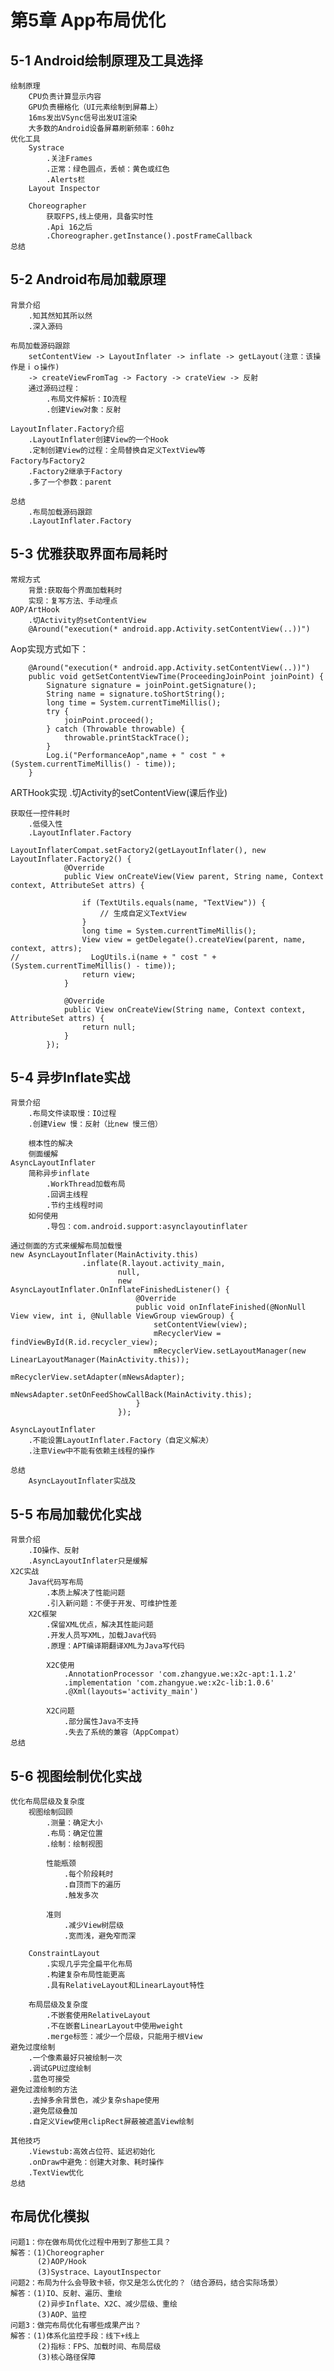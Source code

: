 # 第5章 App布局优化
## 5-1 Android绘制原理及工具选择
    绘制原理
        CPU负责计算显示内容
        GPU负责栅格化（UI元素绘制到屏幕上）
        16ms发出VSync信号出发UI渲染
        大多数的Android设备屏幕刷新频率：60hz
    优化工具
        Systrace
            .关注Frames
            .正常：绿色圆点，丢帧：黄色或红色
            .Alerts栏
        Layout Inspector
        
        Choreographer
            获取FPS,线上使用，具备实时性
            .Api 16之后
            .Choreographer.getInstance().postFrameCallback
    总结
## 5-2 Android布局加载原理
    背景介绍
        .知其然知其所以然
        .深入源码
        
    布局加载源码跟踪    
        setContentView -> LayoutInflater -> inflate -> getLayout(注意：该操作是ｉｏ操作)
        -> createViewFromTag -> Factory -> crateView -> 反射
        通过源码过程：
            .布局文件解析：IO流程
            .创建View对象：反射
    
    LayoutInflater.Factory介绍
        .LayoutInflater创建View的一个Hook
        .定制创建View的过程：全局替换自定义TextView等
    Factory与Factory2
        .Factory2继承于Factory
        .多了一个参数：parent
        
    总结
        .布局加载源码跟踪
        .LayoutInflater.Factory
## 5-3 优雅获取界面布局耗时
    常规方式
        背景:获取每个界面加载耗时
        实现：复写方法、手动埋点
    AOP/ArtHook
        .切Activity的setContentView
        @Around("execution(* android.app.Activity.setContentView(..))")
        
Aop实现方式如下：
```
    @Around("execution(* android.app.Activity.setContentView(..))")
    public void getSetContentViewTime(ProceedingJoinPoint joinPoint) {
        Signature signature = joinPoint.getSignature();
        String name = signature.toShortString();
        long time = System.currentTimeMillis();
        try {
            joinPoint.proceed();
        } catch (Throwable throwable) {
            throwable.printStackTrace();
        }
        Log.i("PerformanceAop",name + " cost " + (System.currentTimeMillis() - time));
    }
```
ARTHook实现
    .切Activity的setContentView(课后作业)
    
    获取任一控件耗时   
        .低侵入性
        .LayoutInflater.Factory
```
LayoutInflaterCompat.setFactory2(getLayoutInflater(), new LayoutInflater.Factory2() {
            @Override
            public View onCreateView(View parent, String name, Context context, AttributeSet attrs) {

                if (TextUtils.equals(name, "TextView")) {
                    // 生成自定义TextView
                }
                long time = System.currentTimeMillis();
                View view = getDelegate().createView(parent, name, context, attrs);
//                LogUtils.i(name + " cost " + (System.currentTimeMillis() - time));
                return view;
            }

            @Override
            public View onCreateView(String name, Context context, AttributeSet attrs) {
                return null;
            }
        });
```
    
## 5-4 异步Inflate实战
    背景介绍
        .布局文件读取慢：IO过程
        .创建View 慢：反射（比new 慢三倍）
        
        根本性的解决
        侧面缓解
    AsyncLayoutInflater
        简称异步inflate
            .WorkThread加载布局
            .回调主线程
            .节约主线程时间
        如何使用
            .导包：com.android.support:asynclayoutinflater
```
通过侧面的方式来缓解布局加载慢
new AsyncLayoutInflater(MainActivity.this)
                .inflate(R.layout.activity_main,
                        null,
                        new AsyncLayoutInflater.OnInflateFinishedListener() {
                            @Override
                            public void onInflateFinished(@NonNull View view, int i, @Nullable ViewGroup viewGroup) {
                                setContentView(view);
                                mRecyclerView = findViewById(R.id.recycler_view);
                                mRecyclerView.setLayoutManager(new LinearLayoutManager(MainActivity.this));
                                mRecyclerView.setAdapter(mNewsAdapter);
                                mNewsAdapter.setOnFeedShowCallBack(MainActivity.this);
                            }
                        });
```

    AsyncLayoutInflater
        .不能设置LayoutInflater.Factory（自定义解决）
        .注意View中不能有依赖主线程的操作
    
    总结
        AsyncLayoutInflater实战及
## 5-5 布局加载优化实战
    背景介绍
        .IO操作、反射
        .AsyncLayoutInflater只是缓解
    X2C实战
        Java代码写布局
            .本质上解决了性能问题
            .引入新问题：不便于开发、可维护性差
        X2C框架
            .保留XML优点，解决其性能问题
            .开发人员写XML，加载Java代码
            .原理：APT编译期翻译XML为Java写代码
            
            X2C使用
                .AnnotationProcessor 'com.zhangyue.we:x2c-apt:1.1.2'
                .implementation 'com.zhangyue.we:x2c-lib:1.0.6'
                .@Xml(layouts='activity_main')
                
            X2C问题
                .部分属性Java不支持
                .失去了系统的兼容（AppCompat）
    总结
        
## 5-6 视图绘制优化实战
    优化布局层级及复杂度
        视图绘制回顾
            .测量：确定大小
            .布局：确定位置
            .绘制：绘制视图
            
            性能瓶颈
                .每个阶段耗时
                .自顶而下的遍历
                .触发多次
                
            准则
                .减少View树层级
                .宽而浅，避免窄而深
                
        ConstraintLayout
            .实现几乎完全扁平化布局
            .构建复杂布局性能更高
            .具有RelativeLayout和LinearLayout特性
            
        布局层级及复杂度
            .不嵌套使用RelativeLayout
            .不在嵌套LinearLayout中使用weight
            .merge标签：减少一个层级，只能用于根View
    避免过度绘制
        .一个像素最好只被绘制一次
        .调试GPU过度绘制
        .蓝色可接受
    避免过渡绘制的方法
        .去掉多余背景色，减少复杂shape使用
        .避免层级叠加
        .自定义View使用clipRect屏蔽被遮盖View绘制
        
    其他技巧
        .Viewstub:高效占位符、延迟初始化
        .onDraw中避免：创建大对象、耗时操作
        .TextView优化
    总结
## 布局优化模拟
    问题1：你在做布局优化过程中用到了那些工具？
    解答：(1)Choreographer
          (2)AOP/Hook
          (3)Systrace、LayoutInspector
    问题2：布局为什么会导致卡顿，你又是怎么优化的？（结合源码，结合实际场景）
    解答：(1)IO、反射、遍历、重绘
          (2)异步Inflate、X2C、减少层级、重绘
          (3)AOP、监控
    问题3：做完布局优化有哪些成果产出？
    解答：(1)体系化监控手段：线下+线上
          (2)指标：FPS、加载时间、布局层级
          (3)核心路径保障
    
    
    
    
    
    
    
    
    
    
    
    
    
    
    
    
    
    
    
    
    